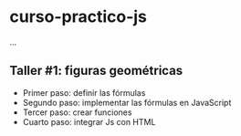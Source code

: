 # curso-practico-js

...

## Taller #1: figuras geométricas


- Primer paso: definir las fórmulas
- Segundo paso: implementar las fórmulas en JavaScript
- Tercer paso: crear funciones
- Cuarto paso: integrar Js con HTML